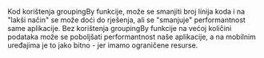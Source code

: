 Kod korištenja groupingBy funkcije, može se smanjiti broj linija koda i na "lakši način" se može doći do rješenja, ali se "smanjuje" performantnost same aplikacije. 
Bez korištenja groupingBy funkcije na većoj količini podataka može se poboljšati performantnost naše aplikacije, a na mobilnim uređajima je to jako bitno - jer imamo ograničene resurse. 

